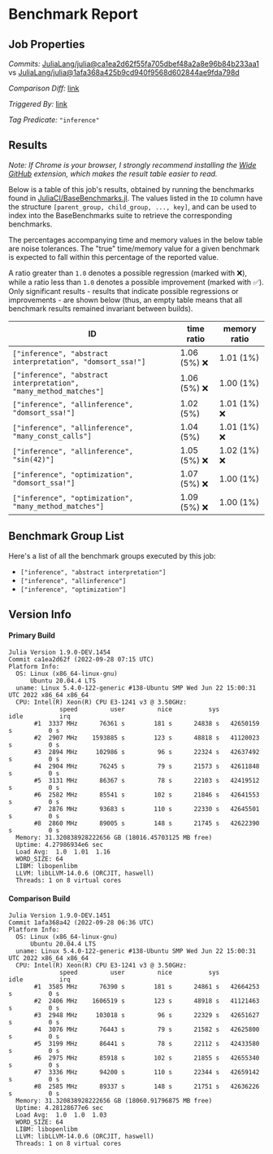 # Benchmark Report

## Job Properties

*Commits:* [JuliaLang/julia@ca1ea2d62f55fa705dbef48a2a8e96b84b233aa1](https://github.com/JuliaLang/julia/commit/ca1ea2d62f55fa705dbef48a2a8e96b84b233aa1) vs [JuliaLang/julia@1afa368a425b9cd940f9568d602844ae9fda798d](https://github.com/JuliaLang/julia/commit/1afa368a425b9cd940f9568d602844ae9fda798d)

*Comparison Diff:* [link](https://github.com/JuliaLang/julia/compare/1afa368a425b9cd940f9568d602844ae9fda798d..ca1ea2d62f55fa705dbef48a2a8e96b84b233aa1)

*Triggered By:* [link](https://github.com/JuliaLang/julia/pull/46917#issuecomment-1260564328)

*Tag Predicate:* `"inference"`

## Results

*Note: If Chrome is your browser, I strongly recommend installing the [Wide GitHub](https://chrome.google.com/webstore/detail/wide-github/kaalofacklcidaampbokdplbklpeldpj?hl=en)
extension, which makes the result table easier to read.*

Below is a table of this job's results, obtained by running the benchmarks found in
[JuliaCI/BaseBenchmarks.jl](https://github.com/JuliaCI/BaseBenchmarks.jl). The values
listed in the `ID` column have the structure `[parent_group, child_group, ..., key]`,
and can be used to index into the BaseBenchmarks suite to retrieve the corresponding
benchmarks.

The percentages accompanying time and memory values in the below table are noise tolerances. The "true"
time/memory value for a given benchmark is expected to fall within this percentage of the reported value.

A ratio greater than `1.0` denotes a possible regression (marked with :x:), while a ratio less
than `1.0` denotes a possible improvement (marked with :white_check_mark:). Only significant results - results
that indicate possible regressions or improvements - are shown below (thus, an empty table means that all
benchmark results remained invariant between builds).

| ID | time ratio | memory ratio |
|----|------------|--------------|
| `["inference", "abstract interpretation", "domsort_ssa!"]` | 1.06 (5%) :x: | 1.01 (1%)  |
| `["inference", "abstract interpretation", "many_method_matches"]` | 1.06 (5%) :x: | 1.00 (1%)  |
| `["inference", "allinference", "domsort_ssa!"]` | 1.02 (5%)  | 1.01 (1%) :x: |
| `["inference", "allinference", "many_const_calls"]` | 1.04 (5%)  | 1.01 (1%) :x: |
| `["inference", "allinference", "sin(42)"]` | 1.05 (5%) :x: | 1.02 (1%) :x: |
| `["inference", "optimization", "domsort_ssa!"]` | 1.07 (5%) :x: | 1.00 (1%)  |
| `["inference", "optimization", "many_method_matches"]` | 1.09 (5%) :x: | 1.00 (1%)  |

## Benchmark Group List

Here's a list of all the benchmark groups executed by this job:

- `["inference", "abstract interpretation"]`
- `["inference", "allinference"]`
- `["inference", "optimization"]`

## Version Info

#### Primary Build

```
Julia Version 1.9.0-DEV.1454
Commit ca1ea2d62f (2022-09-28 07:15 UTC)
Platform Info:
  OS: Linux (x86_64-linux-gnu)
      Ubuntu 20.04.4 LTS
  uname: Linux 5.4.0-122-generic #138-Ubuntu SMP Wed Jun 22 15:00:31 UTC 2022 x86_64 x86_64
  CPU: Intel(R) Xeon(R) CPU E3-1241 v3 @ 3.50GHz: 
              speed         user         nice          sys         idle          irq
       #1  3337 MHz      76361 s        181 s      24838 s   42650159 s          0 s
       #2  2907 MHz    1593885 s        123 s      48818 s   41120023 s          0 s
       #3  2894 MHz     102986 s         96 s      22324 s   42637492 s          0 s
       #4  2904 MHz      76245 s         79 s      21573 s   42611848 s          0 s
       #5  3131 MHz      86367 s         78 s      22103 s   42419512 s          0 s
       #6  2582 MHz      85541 s        102 s      21846 s   42641553 s          0 s
       #7  2876 MHz      93683 s        110 s      22330 s   42645501 s          0 s
       #8  2860 MHz      89005 s        148 s      21745 s   42622390 s          0 s
  Memory: 31.320838928222656 GB (18016.45703125 MB free)
  Uptime: 4.27986934e6 sec
  Load Avg:  1.0  1.01  1.16
  WORD_SIZE: 64
  LIBM: libopenlibm
  LLVM: libLLVM-14.0.6 (ORCJIT, haswell)
  Threads: 1 on 8 virtual cores

```

#### Comparison Build

```
Julia Version 1.9.0-DEV.1451
Commit 1afa368a42 (2022-09-28 06:36 UTC)
Platform Info:
  OS: Linux (x86_64-linux-gnu)
      Ubuntu 20.04.4 LTS
  uname: Linux 5.4.0-122-generic #138-Ubuntu SMP Wed Jun 22 15:00:31 UTC 2022 x86_64 x86_64
  CPU: Intel(R) Xeon(R) CPU E3-1241 v3 @ 3.50GHz: 
              speed         user         nice          sys         idle          irq
       #1  3585 MHz      76390 s        181 s      24861 s   42664253 s          0 s
       #2  2406 MHz    1606519 s        123 s      48918 s   41121463 s          0 s
       #3  2948 MHz     103018 s         96 s      22329 s   42651627 s          0 s
       #4  3076 MHz      76443 s         79 s      21582 s   42625800 s          0 s
       #5  3199 MHz      86441 s         78 s      22112 s   42433580 s          0 s
       #6  2975 MHz      85918 s        102 s      21855 s   42655340 s          0 s
       #7  3336 MHz      94200 s        110 s      22344 s   42659142 s          0 s
       #8  2585 MHz      89337 s        148 s      21751 s   42636226 s          0 s
  Memory: 31.320838928222656 GB (18060.91796875 MB free)
  Uptime: 4.28128677e6 sec
  Load Avg:  1.0  1.0  1.03
  WORD_SIZE: 64
  LIBM: libopenlibm
  LLVM: libLLVM-14.0.6 (ORCJIT, haswell)
  Threads: 1 on 8 virtual cores

```
